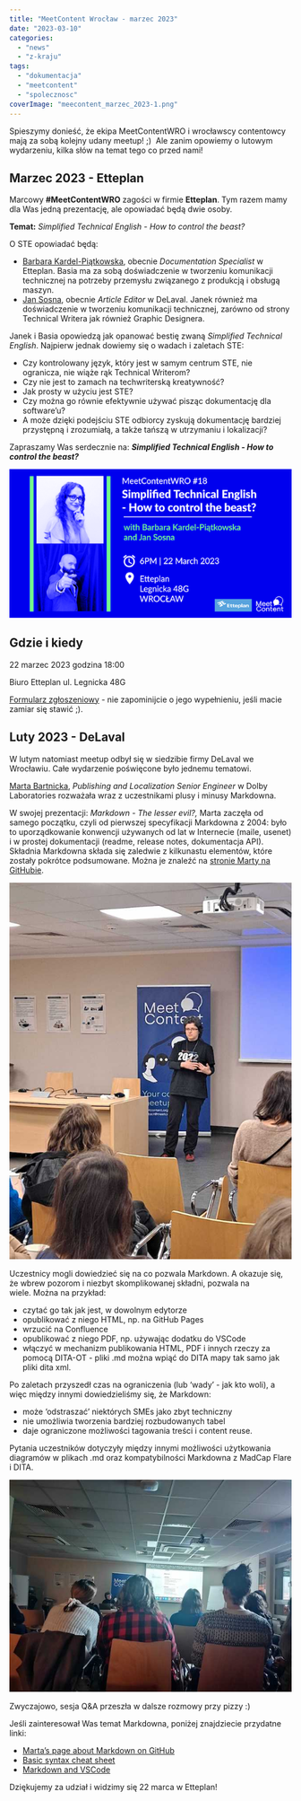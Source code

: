 ```yaml
---
title: "MeetContent Wrocław - marzec 2023"
date: "2023-03-10"
categories:
  - "news"
  - "z-kraju"
tags:
  - "dokumentacja"
  - "meetcontent"
  - "spolecznosc"
coverImage: "meecontent_marzec_2023-1.png"
---
```


Spieszymy donieść, że ekipa MeetContentWRO i wrocławscy contentowcy mają za sobą kolejny udany meetup! ;)  Ale zanim opowiemy o lutowym wydarzeniu, kilka słów na temat tego co przed nami!

## **Marzec 2023 - Etteplan**

Marcowy **#MeetContentWRO** zagości w firmie **Etteplan**. Tym razem mamy dla Was jedną prezentację, ale opowiadać będą dwie osoby.

**Temat:** _Simplified Technical English - How to control the beast?_

O STE opowiadać będą:

- [Barbara Kardel-Piątkowska](https://www.linkedin.com/in/barbara-kardel-piatkowska/), obecnie _Documentation Specialist_ w Etteplan. Basia ma za sobą doświadczenie w tworzeniu komunikacji technicznej na potrzeby przemysłu związanego z produkcją i obsługą maszyn.
- [Jan Sosna](https://www.linkedin.com/in/jan-sosna/), obecnie _Article Editor_ w DeLaval. Janek również ma doświadczenie w tworzeniu komunikacji technicznej, zarówno od strony Technical Writera jak również Graphic Designera.

Janek i Basia opowiedzą jak opanować bestię zwaną _Simplified Technical English_. Najpierw jednak dowiemy się o wadach i zaletach STE:

- Czy kontrolowany język, który jest w samym centrum STE, nie ogranicza, nie wiąże rąk Technical Writerom?
- Czy nie jest to zamach na techwriterską kreatywność?
- Jak prosty w użyciu jest STE?
- Czy można go równie efektywnie używać pisząc dokumentację dla software’u?
- A może dzięki podejściu STE odbiorcy zyskują dokumentację bardziej przystępną i zrozumiałą, a także tańszą w utrzymaniu i lokalizacji?

Zapraszamy Was serdecznie na: **_Simplified Technical English - How to control the beast?_**

![](images/MeetContentWRO18.png)

## **Gdzie i kiedy**

22 marzec 2023 godzina 18:00

Biuro Etteplan ul. Legnicka 48G

[Formularz zgłoszeniowy](https://forms.gle/BJzFUBxS3Wn56XcU6) - nie zapominijcie o jego wypełnieniu, jeśli macie zamiar się stawić ;).

## **Luty 2023 - DeLaval**

W lutym natomiast meetup odbył się w siedzibie firmy DeLaval we Wrocławiu. Całe wydarzenie poświęcone było jednemu tematowi.

[Marta Bartnicka](https://www.linkedin.com/in/marta-bartnicka-713969/), _Publishing and Localization Senior Engineer_ w Dolby Laboratories rozważała wraz z uczestnikami plusy i minusy Markdowna.

W swojej prezentacji: _Markdown - The lesser evil?,_ Marta zaczęła od samego początku, czyli od pierwszej specyfikacji Markdowna z 2004: było to uporządkowanie konwencji używanych od lat w Internecie (maile, usenet) i w prostej dokumentacji (readme, release notes, dokumentacja API). Składnia Markdowna składa się zaledwie z kilkunastu elementów, które zostały pokrótce podsumowane. Można je znaleźć na [stronie Marty na GitHubie](https://github.com/martab0/Markdown/blob/main/Markdown.md).

![](images/17.jpg)

Uczestnicy mogli dowiedzieć się na co pozwala Markdown. A okazuje się, że wbrew pozorom i niezbyt skomplikowanej składni, pozwala na wiele. Można na przykład:

- czytać go tak jak jest, w dowolnym edytorze
- opublikować z niego HTML, np. na GitHub Pages
- wrzucić na Confluence
- opublikować z niego PDF, np. używając dodatku do VSCode
- włączyć w mechanizm publikowania HTML, PDF i innych rzeczy za pomocą DITA-OT - pliki .md można wpiąć do DITA mapy tak samo jak pliki dita xml.

Po zaletach przyszedł czas na ograniczenia (lub ‘wady’ - jak kto woli), a więc między innymi dowiedzieliśmy się, że Markdown:

- może ‘odstraszać’ niektórych SMEs jako zbyt techniczny
- nie umożliwia tworzenia bardziej rozbudowanych tabel
- daje ograniczone możliwości tagowania treści i content reuse.

Pytania uczestników dotyczyły między innymi możliwości użytkowania diagramów w plikach .md oraz kompatybilności Markdowna z MadCap Flare i DITA.

![](images/17.2.jpg)

Zwyczajowo, sesja Q&A przeszła w dalsze rozmowy przy pizzy :)

Jeśli zainteresował Was temat Markdowna, poniżej znajdziecie przydatne linki:

- [Marta’s page about Markdown on GitHub](https://github.com/martab0/Markdown)
- [Basic syntax cheat sheet](https://commonmark.org/help/)
- [Markdown and VSCode](https://code.visualstudio.com/docs/languages/markdown)

Dziękujemy za udział i widzimy się 22 marca w Etteplan!

